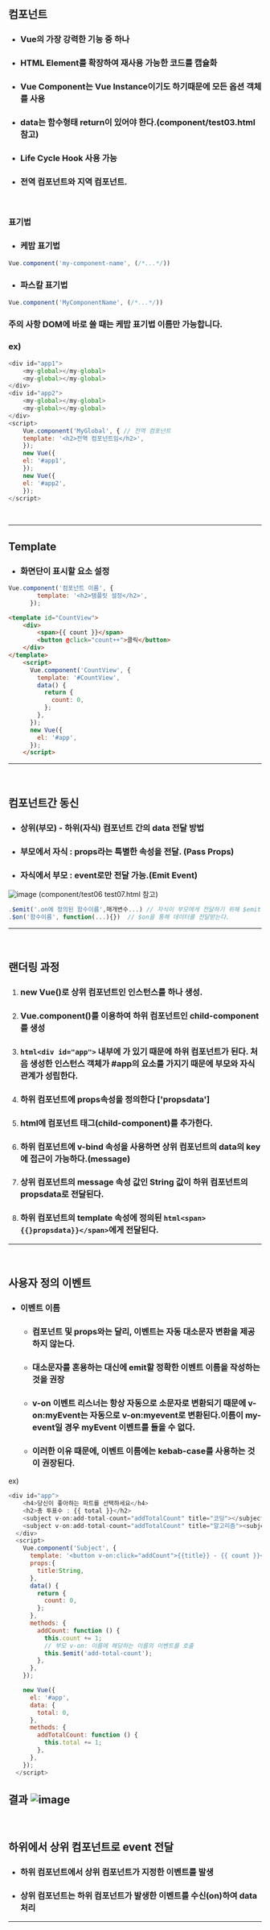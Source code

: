 
## 컴포넌트
- ### Vue의 가장 강력한 기능 중 하나
- ### HTML Element를 확장하여 재사용 가능한 코드를 캡슐화
- ### Vue Component는 Vue Instance이기도 하기때문에 모든 옵션 객체를 사용
- ### data는 함수형태 return이 있어야 한다.(component/test03.html 참고)
- ### Life Cycle Hook 사용 가능
- ### 전역 컴포넌트와 지역 컴포넌트.
<br>

### 표기법
- ### 케밥 표기법
```javaScript
Vue.component('my-component-name', (/*...*/))
```
- ### 파스칼 표기법
``` javaScript
Vue.component('MyComponentName', (/*...*/))
```
### 주의 사항 DOM에 바로 쓸 때는 케밥 표기법 이름만 가능합니다.
### ex)
```javaScript
<div id="app1">
    <my-global></my-global>
    <my-global></my-global>
</div>
<div id="app2">
    <my-global></my-global>
    <my-global></my-global>
</div>
<script>
    Vue.component('MyGlobal', { // 전역 컴포넌트
    template: '<h2>전역 컴포넌트임</h2>',
    });
    new Vue({
    el: '#app1',
    });
    new Vue({
    el: '#app2',
    });
</script>
```
<br>

---
## Template
- ### 화면단이 표시할 요소 설정
```javaScript
Vue.component('컴포넌트 이름', {
        template: '<h2>템플릿 설정</h2>',
      });
```

```html
<template id="CountView">
    <div>
        <span>{{ count }}</span>
        <button @click="count++">클릭</button>
    </div>
</template>
    <script>
      Vue.component('CountView', {
        template: '#CountView',
        data() {
          return {
            count: 0,
          };
        },
      });
      new Vue({
        el: '#app',
      });
    </script>
```
---
<br>

## 컴포넌트간 동신
- ### 상위(부모) - 하위(자식) 컴포넌트 간의 data 전달 방법
- ### 부모에서 자식 : props라는 특별한 속성을 전달. (Pass Props)
- ### 자식에서 부모 : event로만 전달 가능.(Emit Event)
![image](https://user-images.githubusercontent.com/71022555/140693188-b4802885-af0b-4ba8-a21b-6886dfa1017f.png)
(component/test06 test07.html 참고)
```javaScript
.$emit('.on에 정의된 함수이름',매개변수...) // 자식이 부모에게 전달하기 위해 $emit
.$on('함수이름', function(...){})  // $on을 통해 데이터를 전달받는다.
```
---
<br>

## 랜더링 과정
1. ### new Vue()로 상위 컴포넌트인 인스턴스를 하나 생성.
2. ### Vue.component()를 이용하여 하위 컴포넌트인 child-component를 생성
3. ### ```html<div id="app">``` 내부에 <child-component>가 있기 때문에 하위 컴포넌트가 된다. 처음 생성한 인스턴스 객체가 #app의 요소를 가지기 때문에 부모와 자식 관계가 성립한다.
4. ### 하위 컴포넌트에 props속성을 정의한다 ['propsdata']
5. ### html에 컴포넌트 태그(child-component)를 추가한다.
6. ### 하위 컴포넌트에 v-bind 속성을 사용하면 상위 컴포넌트의 data의 key에 접근이 가능하다.(message)
7. ### 상위 컴포넌트의 message 속성 값인 String 값이 하위 컴포넌트의 propsdata로 전달된다.
8. ### 하위 컴포넌트의 template 속성에 정의된 ```html<span>{{}propsdata}}</span>```에게 전달된다.
---
<br>

## 사용자 정의 이벤트
- ### 이벤트 이름
  - ### 컴포넌트 및 props와는 달리, 이벤트는 자동 대소문자 변환을 제공하지 않는다.
  - ### 대소문자를 혼용하는 대신에 emit할 정확한 이벤트 이름을 작성하는 것을 권장
  - ### v-on 이벤트 리스너는 항상 자동으로 소문자로 변환되기 때문에 v-on:myEvent는 자동으로 v-on:myevent로 변환된다.이름이 my-event일 경우 myEvent 이벤트를 들을 수 없다.
  - ### 이러한 이유 때문에, 이벤트 이름에는 kebab-case를 사용하는 것이 권장된다.
ex)
```javaScript
<div id="app">
    <h4>당신이 좋아하는 파트를 선택하세요</h4>
    <h2>총 투표수 : {{ total }}</h2>
    <subject v-on:add-total-count="addTotalCount" title="코딩"></subject>
    <subject v-on:add-total-count="addTotalCount" title="알고리즘"><subject>
  </div>
  <script>
    Vue.component('Subject', {
      template: '<button v-on:click="addCount">{{title}} - {{ count }}</button>',
      props:{
        title:String,
      },
      data() {
        return {
          count: 0,
        };
      },
      methods: {
        addCount: function () {
          this.count += 1;
          // 부모 v-on: 이름에 해당하는 이름의 이벤트를 호출
          this.$emit('add-total-count');
        },
      },
    });

    new Vue({
      el: '#app',
      data: {
        total: 0,
      },
      methods: {
        addTotalCount: function () {
          this.total += 1;
        },
      },
    });
  </script>
```
결과
![image](https://user-images.githubusercontent.com/71022555/140698666-5c5900ec-f8c7-4796-ab6c-b74ae7eb4ebe.png)
---
<br>

## 하위에서 상위 컴포넌트로 event 전달
  - ### 하위 컴포넌트에서 상위 컴포넌트가 지정한 이벤트를 발생
  - ### 상위 컴포넌트는 하위 컴포넌트가 발생한 이벤트를 수신(on)하여 data처리
---

